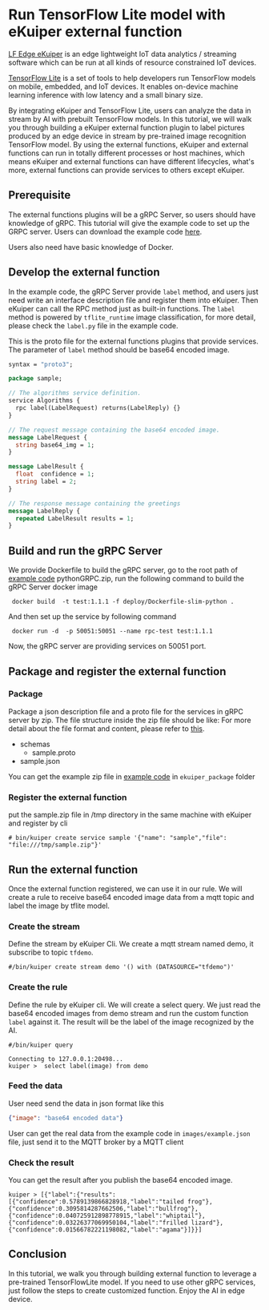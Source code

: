 # Run TensorFlow Lite model with eKuiper external function

[LF Edge eKuiper](https://www.lfedge.org/projects/ekuiper/) is an edge lightweight IoT data analytics / streaming
software which can be run at all kinds of resource constrained IoT devices.

[TensorFlow Lite](https://www.tensorflow.org/lite/guide) is a set of tools to help developers run TensorFlow models on
mobile, embedded, and IoT devices. It enables on-device machine learning inference with low latency and a small binary
size.

By integrating eKuiper and TensorFlow Lite, users can analyze the data in stream by AI with prebuilt TensorFlow models.
In this tutorial, we will walk you through building a eKuiper external function plugin to label pictures produced by an edge
device in stream by pre-trained image recognition TensorFlow model. By using the external functions, eKuiper and external functions
can run in totally different processes or host machines, which means eKuiper and external functions can have different lifecycles, what's more, external functions
can provide services to others except eKuiper.

## Prerequisite

The external functions plugins will be a gRPC Server, so users should have knowledge of gRPC. This tutorial will give the example code to set up the GRPC server.
Users can download the example code [here](https://github.com/lf-edge/ekuiper/blob/master/docs/resources/pythonGRPC.zip).

Users also need have basic knowledge of Docker.

## Develop the external function

In the example code, the gRPC Server provide ``label`` method, and users just need write an interface description file and register them into eKuiper. Then eKuiper can call the RPC method
just as built-in functions. The ``label`` method is powered by ``tflite_runtime`` image classification, for more detail, please check the `label.py` file in the example code.

This is the proto file for the external functions plugins that provide services. The parameter of ``label`` method should be base64 encoded image.

```proto
syntax = "proto3";

package sample;

// The algorithms service definition.
service Algorithms {
  rpc label(LabelRequest) returns(LabelReply) {}
}

// The request message containing the base64 encoded image.
message LabelRequest {
  string base64_img = 1;
}

message LabelResult {
  float  confidence = 1;
  string label = 2;
}

// The response message containing the greetings
message LabelReply {
  repeated LabelResult results = 1;
}
```

## Build and run the gRPC Server

We provide Dockerfile to build the gRPC server, go to the root path of [example code](https://github.com/lf-edge/ekuiper/blob/master/docs/resources/pythonGRPC.zip) pythonGRPC.zip, run the following command to build the gRPC Server docker image

```shell
 docker build  -t test:1.1.1 -f deploy/Dockerfile-slim-python .
```

And then set up the service by following command

```shell
 docker run -d  -p 50051:50051 --name rpc-test test:1.1.1
```

Now, the gRPC server are providing services on 50051 port.

## Package and register the external function

### Package

Package a json description file and a proto file for the services in gRPC server by zip. The file structure inside the zip file should be like:
For more detail about the file format and content, please refer to [this](../../extension/external/external_func.md).

- schemas
  - sample.proto
- sample.json

You can get the example zip file in [example code](https://github.com/lf-edge/ekuiper/blob/master/docs/resources/pythonGRPC.zip) in ``ekuiper_package`` folder

### Register the external function

put the sample.zip file in /tmp directory in the same machine with eKuiper and register by cli

```shell
# bin/kuiper create service sample '{"name": "sample","file": "file:///tmp/sample.zip"}'
```

## Run the external function

Once the external function registered, we can use it in our rule. We will create a rule to receive base64 encoded image data from a mqtt topic and label the image by tflite model.

### Create the stream

Define the stream by eKuiper Cli. We create a mqtt stream named demo, it subscribe to topic ``tfdemo``.

```shell
#/bin/kuiper create stream demo '() with (DATASOURCE="tfdemo")'
```

### Create the rule

Define the rule by eKuiper cli.  We will create a select query. We just read the base64 encoded images from demo stream and run the custom function ``label`` against it. The result will be the label of the image recognized by the AI.

```shell
#/bin/kuiper query

Connecting to 127.0.0.1:20498... 
kuiper >  select label(image) from demo

```

### Feed the data

User need send the data in json format like this

```json
{"image": "base64 encoded data"}
```

User can get the real data from the example code in ``images/example.json`` file, just send it to the MQTT broker by a MQTT client

### Check the result

You can get the result after you publish the base64 encoded image.

```shell
kuiper > [{"label":{"results":[{"confidence":0.5789139866828918,"label":"tailed frog"},{"confidence":0.3095814287662506,"label":"bullfrog"},{"confidence":0.040725912898778915,"label":"whiptail"},{"confidence":0.03226377069950104,"label":"frilled lizard"},{"confidence":0.01566782221198082,"label":"agama"}]}}]
```

## Conclusion

In this tutorial, we walk you through building external function to leverage a pre-trained TensorFlowLite model. If you need to use other gRPC services, just follow the steps to create customized function. Enjoy the AI in edge device.
